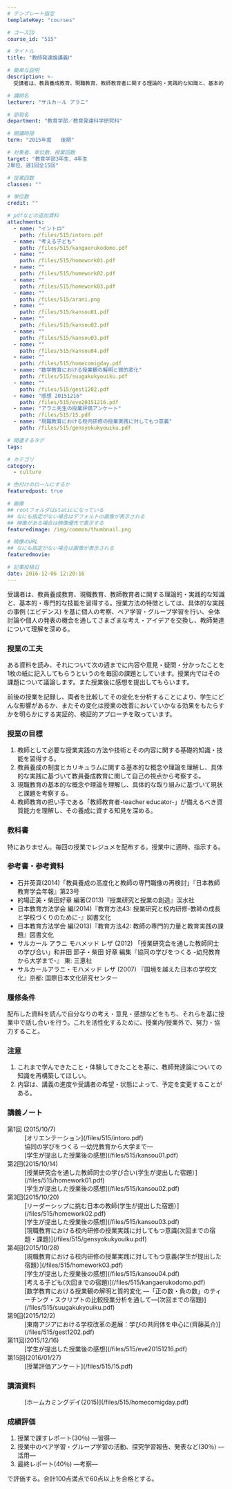 ```yaml
---
# テンプレート指定
templateKey: "courses"

# コースID
course_id: "515"

# タイトル
title: "教師発達論講義Ⅰ"

# 簡単な説明
description: >-
  受講者は、教員養成教育、現職教育、教師教育者に関する理論的・実践的な知識と、基本的・専門的な技能を習得する。授業方法の特徴としては、具体的な実践の事例 (エビデンス) を基に個人の考察、ペア学習・グル...

# 講師名
lecturer: "サルカール アラニ"

# 部局名
department: "教育学部／教育発達科学研究科"

# 開講時限
term: "2015年度	後期"

# 対象者、単位数、授業回数
target: "教育学部3年生、4年生
2単位、週1回全15回"

# 授業回数
classes: ""

# 単位数
credit: ""

# pdfなどの追加資料
attachments: 
  - name: "イントロ" 
    path: /files/515/intoro.pdf
  - name: "考える子ども" 
    path: /files/515/kangaerukodomo.pdf
  - name: "" 
    path: /files/515/homework01.pdf
  - name: "" 
    path: /files/515/homework02.pdf
  - name: "" 
    path: /files/515/homework03.pdf
  - name: "" 
    path: /files/515/arani.png
  - name: "" 
    path: /files/515/kansou01.pdf
  - name: "" 
    path: /files/515/kansou02.pdf
  - name: "" 
    path: /files/515/kansou03.pdf
  - name: "" 
    path: /files/515/kansou04.pdf
  - name: "" 
    path: /files/515/homecomigday.pdf
  - name: "数学教育における授業観の解明と質的変化" 
    path: /files/515/suugakukyouiku.pdf
  - name: "" 
    path: /files/515/gest1202.pdf
  - name: "感想 20151216" 
    path: /files/515/eve20151216.pdf
  - name: "アラニ先生の授業評価アンケート" 
    path: /files/515/15.pdf
  - name: "現職教育における校内研修の授業実践に対してもつ意義" 
    path: /files/515/gensyokukyouiku.pdf

# 関連するタグ
tags:

# カテゴリ
category:
  - culture

# 色付けのロールにするか
featuredpost: true

# 画像
## rootフォルダはstaticになっている
## なにも指定がない場合はデフォルトの画像が表示される
## 映像がある場合は映像優先で表示する
featuredimage: /img/common/thumbnail.png

# 映像のURL
## なにも指定がない場合は画像が表示される
featuredmovie: 

# 記事投稿日
date: 2016-12-06 12:20:16
---
```


受講者は、教員養成教育、現職教育、教師教育者に関する理論的・実践的な知識と、基本的・専門的な技能を習得する。授業方法の特徴としては、具体的な実践の事例 (エビデンス) を基に個人の考察、ペア学習・グループ学習を行い、全体討論や個人の発表の機会を通してさまざまな考え・アイデアを交換し、教師発達について理解を深める。


### 授業の工夫

ある資料を読み、それについて次の週までに内容や意見・疑問・分かったことを1枚の紙に記入してもらうというのを毎回の課題としています。授業内ではその課題について議論します。また授業後に感想を提出してもらいます。

前後の授業を記録し、両者を比較してその変化を分析することにより、学生にどんな影響があるか、またその変化は授業の改善においていかなる効果をもたらすかを明らかにする実証的、検証的アプローチを取っています。





### 授業の目標

1. 教師として必要な授業実践の方法や技術とその内容に関する基礎的知識・技能を習得する。
2. 教員養成の制度とカリキュラムに関する基本的な概念や理論を理解し、具体的な実践に基づいて教員養成教育に関して自己の視点から考察する。
3. 現職教育の基本的な概念や理論を理解し、具体的な取り組みに基づいて現状と課題を考察する。
4. 教師教育の担い手である「教師教育者-teacher educator-」が備えるべき資質能力を理解し、その養成に資する知見を深める。

### 教科書

特にありません。毎回の授業でレジュメを配布する。授業中に適時、指示する。

### 参考書・参考資料

* 石井英真(2014)「教員養成の高度化と教師の専門職像の再検討」『日本教師教育学会年報』第23号
* 的場正美・柴田好章 編著(2013)『授業研究と授業の創造』渓水社
* 日本教育方法学会 編(2014)『教育方法43: 授業研究と校内研修-教師の成長と学校づくりのために-』図書文化
* 日本教育方法学会 編(2013)『教育方法42: 教師の専門的力量と教育実践の課題』図書文化
* サルカール アラニ モハメッド レザ (2012) 「授業研究会を通した教師同士の学び合い」和井田 節子・柴田 好章 編集『協同の学びをつくる -幼児教育から大学まで-』 東: 三恵社
* サルカールアラニ・モハメッド レザ (2007) 『国境を越えた日本の学校文化』京都: 国際日本文化研究センター

### 履修条件

配布した資料を読んで自分なりの考え・意見・感想などをもち、それらを基に授業中で話し合いを行う。これを活性化するために、授業内/授業外で、努力・協力すること。

### 注意

1. これまで学んできたこと・体験してきたことを基に、教師発達論についての知識を再構築してほしい。
2. 内容は、講義の進度や受講者の希望・状態によって、予定を変更することがある。





### 講義ノート

<dl>
<dt>
第1回 (2015/10/7)
</dt>

<dd>
[オリエンテーション](/files/515/intoro.pdf) 
</dd>

<dd>
協同の学びをつくる —幼児教育から大学まで—
</dd>

<dd>
[学生が提出した授業後の感想](/files/515/kansou01.pdf) 
</dd>

<dt>
第2回(2015/10/14)
</dt>

<dd>
[授業研究会を通した教師同士の学び合い(学生が提出した宿題）](/files/515/homework01.pdf) 
</dd>

<dd>
[学生が提出した授業後の感想](/files/515/kansou02.pdf) 
</dd>

<dt>
第3回(2015/10/20)
</dt>

<dd>
[リーダーシップに挑む日本の教師(学生が提出した宿題）](/files/515/homework02.pdf) 
</dd>

<dd>
[学生が提出した授業後の感想](/files/515/kansou03.pdf) 
</dd>

<dd>
[現職教育における校内研修の授業実践に対してもつ意識(次回までの宿題・課題)](/files/515/gensyokukyouiku.pdf) 
</dd>

<dt>
第4回(2015/10/28)
</dt>

<dd>
[現職教育における校内研修の授業実践に対してもつ意義(学生が提出した宿題）](/files/515/homework03.pdf) 
</dd>

<dd>
[学生が提出した授業後の感想](/files/515/kansou04.pdf) 
</dd>

<dd>
[考える子ども(次回までの宿題)](/files/515/kangaerukodomo.pdf) 
</dd>

<dd>
[数学教育における授業観の解明と質的変化 —「正の数・負の数」のティーチング・スクリプトの比較授業分析を通して—(次回までの宿題)](/files/515/suugakukyouiku.pdf) 
</dd>

<dt>
第9回(2015/12/2)
</dt>

<dd>
[東南アジアにおける学校改革の進展：学びの共同体を中心に(齊藤英介)](/files/515/gest1202.pdf) 
</dd>

<dt>
第11回(2015/12/16)
</dt>

<dd>
[学生が提出した授業後の感想](/files/515/eve20151216.pdf) 
</dd>

<dt>
第15回(2016/01/27)
</dt>

<dd>
[授業評価アンケート](/files/515/15.pdf) 
</dd>
</dl>

### 講演資料

<dl>
<dd>
[ホームカミングデイ(2015)](/files/515/homecomigday.pdf) 
</dd>
</dl>





### 成績評価

1. 授業で課すレポート(30％) ―習得―
2. 授業中のペア学習・グループ学習の活動、探究学習報告、発表など(30％) ―活用―
3. 最終レポート(40％) ―考察―

で評価する。合計100点満点で60点以上を合格とする。



